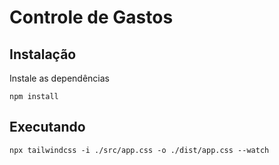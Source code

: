 # Controle de Gastos

## Instalação

Instale as dependências

`npm install`

## Executando

`npx tailwindcss -i ./src/app.css -o ./dist/app.css --watch`